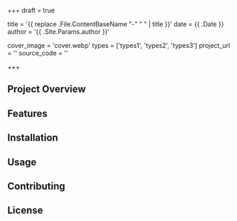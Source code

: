 +++
draft = true

title = '{{ replace .File.ContentBaseName "-" " " | title }}'
date = {{ .Date }}
author = '{{ .Site.Params.author }}'

cover_image = 'cover.webp'
types = ['types1', 'types2', 'types3']
project_url = ''
source_code = ''

+++

## Project Overview

<!-- Provide an overview of the project -->

## Features

<!-- List and describe the features of the project -->

## Installation

<!-- Provide instructions on how to install and use the project -->

## Usage

<!-- Provide usage examples and instructions -->

## Contributing

<!-- Explain how others can contribute to the project -->

## License

<!-- Include licensing information -->
